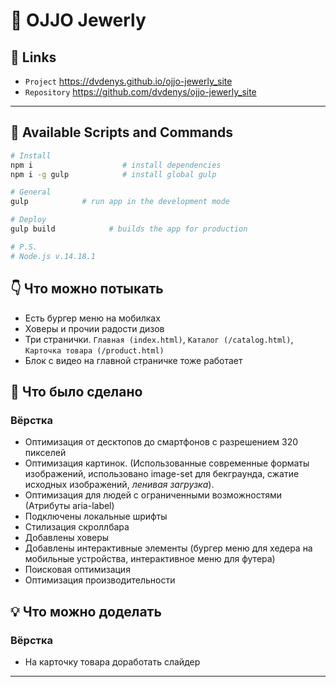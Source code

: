 # 📰 OJJO Jewerly

## 🔗 Links
- `Project` https://dvdenys.github.io/ojjo-jewerly_site
- `Repository` https://github.com/dvdenys/ojjo-jewerly_site

---

## 📜 Available Scripts and Commands

```bash
# Install
npm i                    # install dependencies
npm i -g gulp            # install global gulp
```

```bash
# General
gulp            # run app in the development mode
```

```bash
# Deploy
gulp build            # builds the app for production
```

```bash
# P.S.
# Node.js v.14.18.1
```

## 👇 Что можно потыкать

- Есть бургер меню на мобилках
- Ховеры и прочии радости дизов
- Три странички. `Главная (index.html)`, `Каталог (/catalog.html)`, `Карточка товара (/product.html)`
- Блок с видео на главной страничке тоже работает

## 🤌 Что было сделано

### Вёрстка
- Оптимизация от десктопов до смартфонов с разрешением 320 пикселей 
- Оптимизация картинок. (Использованные современные форматы изображений, использовано image-set для бекграунда, сжатие исходных изображений, *ленивая загрузка*).
- Оптимизация для людей с ограниченными возможностями (Атрибуты aria-label)
- Подключены локальные шрифты
- Стилизация скроллбара
- Добавлены ховеры
- Добавлены интерактивные элементы (бургер меню для хедера на мобильные устройства, интерактивное меню для футера)
- Поисковая оптимизация
- Оптимизация производительности


## 💡 Что можно доделать

### Вёрстка
- На карточку товара доработать слайдер

---